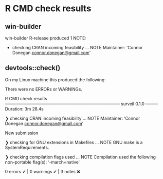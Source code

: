 # R CMD check results

## win-builder

win-builder R-release produced 1 NOTE:

* checking CRAN incoming feasibility ... NOTE
Maintainer: 'Connor Donegan <connor.donegan@gmail.com>'

## devtools::check()

On my Linux machine this produced the following:

There were no ERRORs or WARNINGs.

R CMD check results ────────────────────────────────────── surveil 0.1.0 ────
Duration: 3m 28.4s

❯ checking CRAN incoming feasibility ... NOTE
  Maintainer: ‘Connor Donegan <connor.donegan@gmail.com>’
  
  New submission

❯ checking for GNU extensions in Makefiles ... NOTE
  GNU make is a SystemRequirements.

❯ checking compilation flags used ... NOTE
  Compilation used the following non-portable flag(s):
    ‘-march=native’

0 errors ✔ | 0 warnings ✔ | 3 notes ✖
